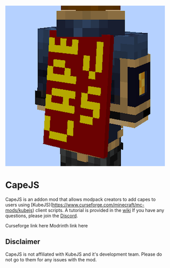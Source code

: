 ![icon](https://github.com/TheStaticVoid/CapeJS/blob/1.19.2/common/src/main/resources/assets/capejs/icon.png)
# CapeJS
CapeJS is an addon mod that allows modpack creators to add capes to users using [KubeJS)(https://www.curseforge.com/minecraft/mc-mods/kubejs) client scripts. A tutorial is provided in the [wiki](https://github.com/TheStaticVoid/CapeJS/wiki/Adding-capes) If you have any questions, please join the [Discord](https://discord.gg/RDaJEnN3uS). 

Curseforge link here
Modrinth link here


## Disclaimer
CapeJS is not affiliated with KubeJS and it's development team. Please do not go to them for any issues with the mod.
